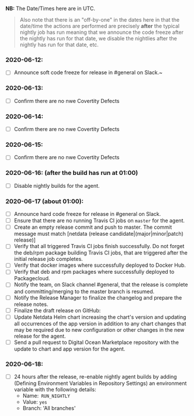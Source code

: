 **NB:** The Date/Times here are in UTC.

> Also note that there is an "off-by-one" in the dates here in that the
> date/time the actions are performed are precisely __after__ the typical
> nightly job has run meaning that we announce the code freeze after the
> nightly has run for that date, we disable the nightlies after the nightly
> has run for that date, etc.

### 2020-06-12:
- [ ] Announce soft code freeze for release in #general on Slack.~

### 2020-06-13:
- [ ] Confirm there are no nwe Covertity Defects

### 2020-06-14:
- [ ] Confirm there are no nwe Covertity Defects

### 2020-06-15:
- [ ] Confirm there are no nwe Covertity Defects

### 2020-06-16: (after the build has run at 01:00)
- [ ] Disable nightly builds for the agent.

### 2020-06-17 (about 01:00):
- [ ] Announce hard code freeze for release in #general on Slack.
- [ ] Ensure that there are no running Travis CI jobs on `master` for the agent.
- [ ] Create an empty release commit and push to master. The commit message must match \[netdata (release candidate|(major|minor|patch) release)\]
- [ ] Verify that all triggered Travis CI jobs finish successfully. Do not forget the deb/rpm package building Travis CI jobs, that are triggered after the initial release job completes.
- [ ] Verify that docker images where successfully deployed to Docker Hub.
- [ ] Verify that deb and rpm packages where successfully deployed to Packagecloud.
- [ ] Notify the team, on Slack channel #general, that the release is complete and committing/merging to the master branch is resumed.
- [ ] Notify the Release Manager to finalize the changelog and prepare the release notes.
- [ ] Finalize the draft release on GitHub:
- [ ] Update Netdata Helm chart increasing the chart's version and updating all occurrences of the app version in addition to any chart changes that may be required due to new configuration or other changes in the new release for the agent.
- [ ] Send a pull request to Digital Ocean Marketplace repository with the update to chart and app version for the agent.

### 2020-06-18:
- [ ] 24 hours after the release, re-enable nightly agent builds by adding (Defining Environment Variables in Repository Settings) an environment variable with the following details:
  - Name:` RUN_NIGHTLY`
  - Value: `yes`
  - Branch: 'All branches'
